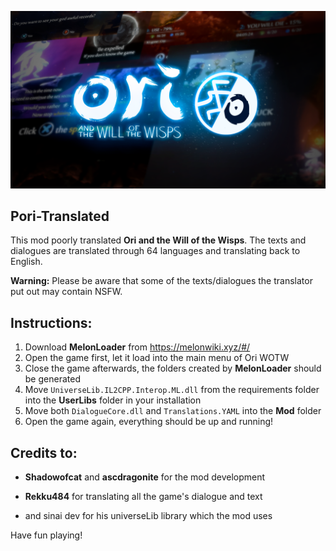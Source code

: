 ![alt text](https://github.com/ascdragonite/Pori-Translated/blob/main/source%20code/DialogueMod/bin/Thumbnail.png)
## Pori-Translated

This mod poorly translated **Ori and the Will of the Wisps**. The texts and dialogues are translated through 64 languages and translating back to English.

**Warning:** Please be aware that some of the texts/dialogues the translator put out may contain NSFW.

## Instructions:
1. Download **MelonLoader** from https://melonwiki.xyz/#/
2. Open the game first, let it load into the main menu of Ori WOTW
3. Close the game afterwards, the folders created by **MelonLoader** should be generated
4. Move `UniverseLib.IL2CPP.Interop.ML.dll` from the requirements folder into the **UserLibs** folder in your installation
5. Move both `DialogueCore.dll` and `Translations.YAML` into the **Mod** folder
6. Open the game again, everything should be up and running!

## Credits to:

- **Shadowofcat** and **ascdragonite** for the mod development  

- **Rekku484** for translating all the game's dialogue and text  

- and sinai dev for his universeLib library which the mod uses


Have fun playing!
